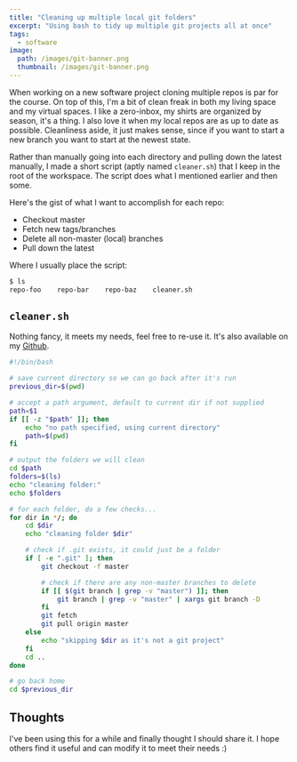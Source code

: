 ```yaml
---
title: "Cleaning up multiple local git folders"
excerpt: "Using bash to tidy up multiple git projects all at once"
tags: 
  - software
image:
  path: /images/git-banner.png
  thumbnail: /images/git-banner.png
---
```


When working on a new software project cloning multiple repos is par for the course. On top of this, I'm a bit of clean freak in both my living space and my virtual spaces. I like a zero-inbox, my shirts are organized by season, it's a thing. I also love it when my local repos are as up to date as possible. Cleanliness aside, it just makes sense, since if you want to start a new branch you want to start at the newest state.

Rather than manually going into each directory and pulling down the latest manually, I made a short script (aptly named `cleaner.sh`) that I keep in the root of the workspace. The script does what I mentioned earlier and then some.

Here's the gist of what I want to accomplish for each repo:

* Checkout master
* Fetch new tags/branches
* Delete all non-master (local) branches
* Pull down the latest

Where I usually place the script:

```bash
$ ls
repo-foo    repo-bar    repo-baz    cleaner.sh
```

## `cleaner.sh`

Nothing fancy, it meets my needs, feel free to re-use it. It's also available on my [Github](https://github.com/stevemart/junk_drawer/blob/master/workspace_cleaner.sh).

```bash
#!/bin/bash

# save current directory so we can go back after it's run
previous_dir=$(pwd)

# accept a path argument, default to current dir if not supplied
path=$1
if [[ -z "$path" ]]; then
    echo "no path specified, using current directory"
    path=$(pwd)
fi

# output the folders we will clean
cd $path
folders=$(ls)
echo "cleaning folder:"
echo $folders

# for each folder, do a few checks...
for dir in */; do
    cd $dir
    echo "cleaning folder $dir"

    # check if .git exists, it could just be a folder
    if [ -e ".git" ]; then
        git checkout -f master

        # check if there are any non-master branches to delete
        if [[ $(git branch | grep -v "master") ]]; then
            git branch | grep -v "master" | xargs git branch -D
        fi
        git fetch
        git pull origin master
    else
        echo "skipping $dir as it's not a git project"
    fi
    cd ..
done

# go back home
cd $previous_dir
```

## Thoughts

I've been using this for a while and finally thought I should share it. I hope others find it useful and can modify it to meet their needs :)
